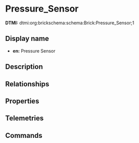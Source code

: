 # Pressure_Sensor
**DTMI:** dtmi:org:brickschema:schema:Brick:Pressure_Sensor;1
## Display name
- **en:** Pressure Sensor
## Description
## Relationships
## Properties
## Telemetries
## Commands
